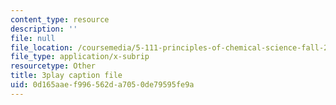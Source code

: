 ```yaml
---
content_type: resource
description: ''
file: null
file_location: /coursemedia/5-111-principles-of-chemical-science-fall-2008/0d165aaef996562da7050de79595fe9a_7mcSMG0-3FU.vtt
file_type: application/x-subrip
resourcetype: Other
title: 3play caption file
uid: 0d165aae-f996-562d-a705-0de79595fe9a
---
```

